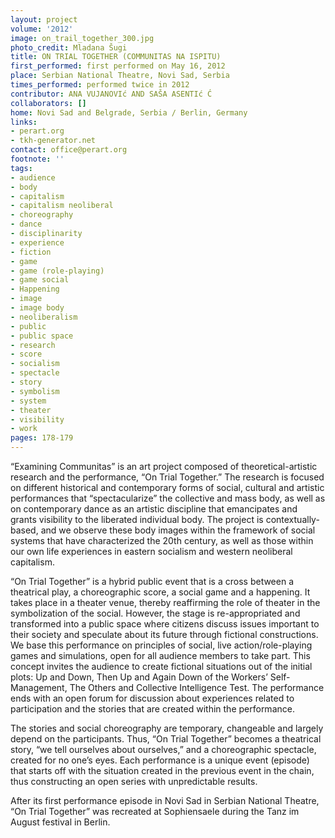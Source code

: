 ```yaml
---
layout: project
volume: '2012'
image: on_trail_together_300.jpg
photo_credit: Mladana Šugi
title: ON TRIAL TOGETHER (COMMUNITAS NA ISPITU)
first_performed: first performed on May 16, 2012
place: Serbian National Theatre, Novi Sad, Serbia
times_performed: performed twice in 2012
contributor: ANA VUJANOVIć AND SAŠA ASENTIć Ć
collaborators: []
home: Novi Sad and Belgrade, Serbia / Berlin, Germany
links:
- perart.org
- tkh-generator.net
contact: office@perart.org
footnote: ''
tags:
- audience
- body
- capitalism
- capitalism neoliberal
- choreography
- dance
- disciplinarity
- experience
- fiction
- game
- game (role-playing)
- game social
- Happening
- image
- image body
- neoliberalism
- public
- public space
- research
- score
- socialism
- spectacle
- story
- symbolism
- system
- theater
- visibility
- work
pages: 178-179
---
```


“Examining Communitas” is an art project composed of theoretical-artistic research and the performance, “On Trial Together.” The research is focused on different historical and contemporary forms of social, cultural and artistic performances that “spectacularize” the collective and mass body, as well as on contemporary dance as an artistic discipline that emancipates and grants visibility to the liberated individual body. The project is contextually-based, and we observe these body images within the framework of social systems that have characterized the 20th century, as well as those within our own life experiences in eastern socialism and western neoliberal capitalism.

“On Trial Together” is a hybrid public event that is a cross between a theatrical play, a choreographic score, a social game and a happening. It takes place in a theater venue, thereby reaffirming the role of theater in the symbolization of the social. However, the stage is re-appropriated and transformed into a public space where citizens discuss issues important to their society and speculate about its future through fictional constructions. We base this performance on principles of social, live action/role-playing games and simulations, open for all audience members to take  part. This concept invites the audience to create fictional situations out of the initial plots: Up and Down, Then Up and Again Down of the Workers’ Self-Management, The Others and Collective Intelligence Test. The performance ends with an open forum for discussion about experiences related to participation and the stories that are created within the performance.

The stories and social choreography are temporary, changeable and largely depend on the participants. Thus, “On Trial Together” becomes a theatrical story, “we tell ourselves about ourselves,” and a choreographic spectacle, created for no one’s eyes. Each performance is a unique event (episode) that starts off with the situation created in the previous event in the chain, thus constructing an open series with unpredictable results.

After its first performance episode in Novi Sad in Serbian National Theatre, “On Trial Together” was recreated at Sophiensaele during the Tanz im August festival in Berlin.
